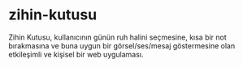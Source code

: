 # zihin-kutusu
Zihin Kutusu, kullanıcının günün ruh halini seçmesine, kısa bir not bırakmasına ve buna uygun bir görsel/ses/mesaj göstermesine olan etkileşimli ve kişisel bir web uygulaması. 
